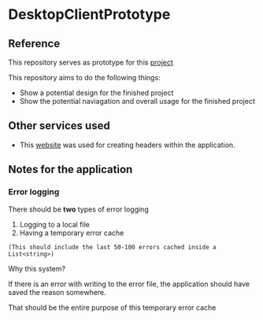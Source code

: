 # DesktopClientPrototype

## Reference
This repository serves as prototype for this [project](https://github.com/DigitalHtlFootprint/DataImportClient/blob/afda5cdd6e7a4df0ba41d743326c59694c767777/README.md)

This repository aims to do the following things:
- Show a potential design for the finished project
- Show the potential naviagation and overall usage for the finished project

## Other services used
- This [website](https://patorjk.com/software/taag/#p=display&f=Tmplr) was used for creating headers within the application.

## Notes for the application

### Error logging
There should be **two** types of error logging
1. Logging to a local file
2. Having a temporary error cache
   
```(This should include the last 50-100 errors cached inside a List<string>)```

Why this system?

If there is an error with writing to the error file, the application should have saved the reason somewhere.

That should be the entire purpose of this temporary error cache
